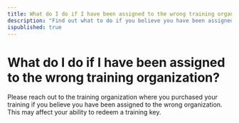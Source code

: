 ```yaml
---
title: What do I do if I have been assigned to the wrong training organization?"
description: "Find out what to do if you believe you have been assigned to the wrong training organization."
ispublished: true
---
```


# What do I do if I have been assigned to the wrong training organization?

Please reach out to the training organization where you purchased your training  if you believe you have been assigned to the wrong organization. This may affect your ability to redeem a training key.
